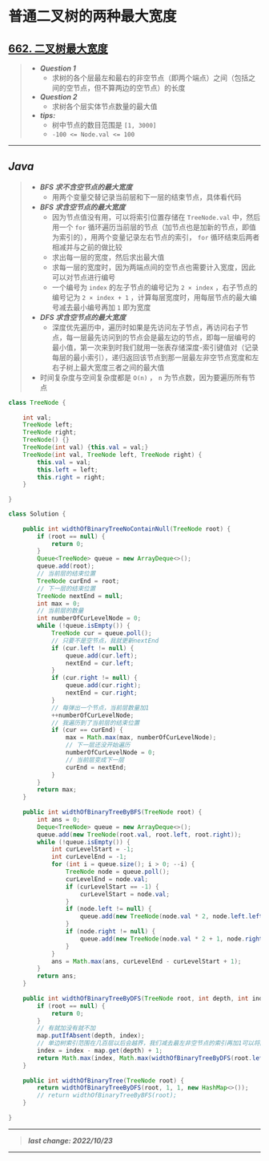 # 普通二叉树的两种最大宽度

## [662. 二叉树最大宽度](https://leetcode.cn/problems/maximum-width-of-binary-tree/)

> - ***Question 1***
>   - 求树的各个层最左和最右的非空节点（即两个端点）之间（包括之间的空节点，但不算两边的空节点）的长度
> - ***Question 2***
>   - 求树各个层实体节点数量的最大值
> - ***tips:***
>   - 树中节点的数目范围是 `[1, 3000]`
>   - `-100 <= Node.val <= 100`

---

## *Java*

> - ***BFS 求不含空节点的最大宽度***
>   - 用两个变量交替记录当前层和下一层的结束节点，具体看代码
> - ***BFS 求含空节点的最大宽度***
>   - 因为节点值没有用，可以将索引位置存储在 `TreeNode.val` 中，然后用一个 `for` 循环遍历当前层的节点（加节点也是加新的节点，即值为索引的），用两个变量记录左右节点的索引， `for` 循环结束后两者相减并与之前的做比较
>   - 求出每一层的宽度，然后求出最大值
>   - 求每一层的宽度时，因为两端点间的空节点也需要计入宽度，因此可以对节点进行编号
>   - 一个编号为 `index` 的左子节点的编号记为 `2 × index` ，右子节点的编号记为 `2 × index + 1` ，计算每层宽度时，用每层节点的最大编号减去最小编号再加 `1` 即为宽度
> - ***DFS 求含空节点的最大宽度***
>   - 深度优先遍历中，遍历时如果是先访问左子节点，再访问右子节点，每一层最先访问到的节点会是最左边的节点，即每一层编号的最小值，第一次来到时我们就用一张表存储深度-索引键值对（记录每层的最小索引），递归返回该节点到那一层最左非空节点宽度和左右子树上最大宽度三者之间的最大值
> - 时间复杂度与空间复杂度都是 `O(n)` ， `n` 为节点数，因为要遍历所有节点

```java
class TreeNode {
    
    int val;
    TreeNode left;
    TreeNode right;
    TreeNode() {}
    TreeNode(int val) {this.val = val;}
    TreeNode(int val, TreeNode left, TreeNode right) {
        this.val = val;
        this.left = left;
        this.right = right;
    }
    
}

class Solution {
    
    public int widthOfBinaryTreeNoContainNull(TreeNode root) {
        if (root == null) {
            return 0;
        }
        Queue<TreeNode> queue = new ArrayDeque<>();
        queue.add(root);
        // 当前层的结束位置
        TreeNode curEnd = root;
        // 下一层的结束位置
        TreeNode nextEnd = null;
        int max = 0;
        // 当前层的数量
        int numberOfCurLevelNode = 0;
        while (!queue.isEmpty()) {
            TreeNode cur = queue.poll();
            // 只要不是空节点，我就更新nextEnd
            if (cur.left != null) {
                queue.add(cur.left);
                nextEnd = cur.left;
            }
            if (cur.right != null) {
                queue.add(cur.right);
                nextEnd = cur.right;
            }
            // 每弹出一个节点，当前层数量加1
            ++numberOfCurLevelNode;
            // 我遍历到了当前层的结束位置
            if (cur == curEnd) {
                max = Math.max(max, numberOfCurLevelNode);
                // 下一层还没开始遍历
                numberOfCurLevelNode = 0;
                // 当前层变成下一层
                curEnd = nextEnd;
            }
        }
        return max;
    }
    
    public int widthOfBinaryTreeByBFS(TreeNode root) {
        int ans = 0;
        Deque<TreeNode> queue = new ArrayDeque<>();
        queue.add(new TreeNode(root.val, root.left, root.right));
        while (!queue.isEmpty()) {
            int curLevelStart = -1;
            int curLevelEnd = -1;
            for (int i = queue.size(); i > 0; --i) {
                TreeNode node = queue.poll();
                curLevelEnd = node.val;
                if (curLevelStart == -1) {
                    curLevelStart = node.val;
                }
                if (node.left != null) {
                    queue.add(new TreeNode(node.val * 2, node.left.left, node.left.right));
                }
                if (node.right != null) {
                    queue.add(new TreeNode(node.val * 2 + 1, node.right.left, node.right.right));
                }
            }
            ans = Math.max(ans, curLevelEnd - curLevelStart + 1);
        }
        return ans;
    }
    
    public int widthOfBinaryTreeByDFS(TreeNode root, int depth, int index, HashMap<Integer, Integer> map) {
        if (root == null) {
            return 0;
        }
        // 有就加没有就不加
        map.putIfAbsent(depth, index);
        // 单边树索引范围在几百层以后会越界，我们减去最左非空节点的索引再加1可以将同一层的索引映射到从1开始
        index = index - map.get(depth) + 1;
        return Math.max(index, Math.max(widthOfBinaryTreeByDFS(root.left, depth + 1, index * 2, map), widthOfBinaryTreeByDFS(root.right, depth + 1, index * 2 + 1, map)));
    }
    
    public int widthOfBinaryTree(TreeNode root) {
        return widthOfBinaryTreeByDFS(root, 1, 1, new HashMap<>());
        // return widthOfBinaryTreeByBFS(root);
    }
    
}
```

---

> ***last change: 2022/10/23***

---
